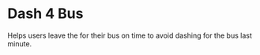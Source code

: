 # Dash 4 Bus

Helps users leave the for their bus on time to avoid dashing for the bus last minute.
